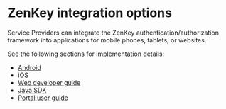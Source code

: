 # ZenKey integration options

Service Providers can integrate the ZenKey authentication/authorization framework into applications for mobile phones, tablets, or websites. 

See the following sections for implementation details:
* [Android](../android/integration-guide/android-header.md)
* iOS
* [Web developer guide](../web/web-integration-options.md) 
* [Java SDK](java-sdk.md)
* [Portal user guide](../portal-user-guide/portal-introduction.md)

